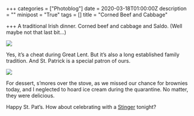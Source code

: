 +++
categories = ["Photoblog"]
date = 2020-03-18T01:00:00Z
description = ""
minipost = "True"
tags = []
title = "Corned Beef and Cabbage"

+++
A traditional Irish dinner. Corned beef and cabbage and Saldo. (Well maybe not that last bit...)  
  
![](https://res.cloudinary.com/tobyblog/image/upload/a_0/v1584496719/img/5E5575D6-6C0C-4F76-A627-A92BE653AA03_lmhqbf.jpg)

Yes, it’s a cheat during Great Lent. But it’s also a long established family tradition. And St. Patrick is a special patron of ours. 

![](https://res.cloudinary.com/tobyblog/image/upload/a_0/v1584496894/img/4FABD799-B14F-4D46-A2D9-7F2DE1BEAB97_iw970m.jpg)

For dessert, s’mores over the stove, as we missed our chance for brownies today, and I neglected to hoard ice cream during the quarantine. No matter, they were delicious. 

Happy St. Pat’s. How about celebrating with a [Stinger](https://www.esquire.com/food-drink/drinks/recipes/a3762/stinger-drink-recipe/) tonight?